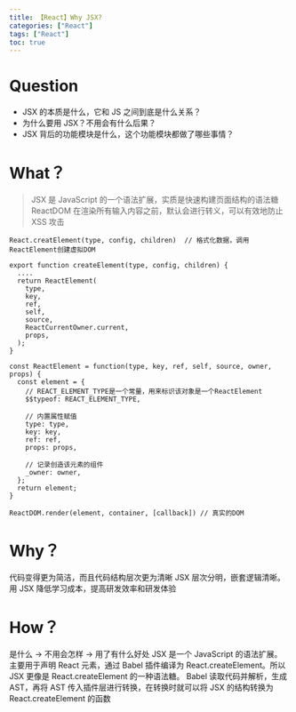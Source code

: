 ```yaml
---
title: 【React】Why JSX?
categories: ["React"]
tags: ["React"]
toc: true
---
```


# Question

- JSX 的本质是什么，它和 JS 之间到底是什么关系？
- 为什么要用 JSX？不用会有什么后果？
- JSX 背后的功能模块是什么，这个功能模块都做了哪些事情？

<!--more-->

# What？

> JSX 是 JavaScript 的一个语法扩展，实质是快速构建页面结构的语法糖
> ReactDOM 在渲染所有输入内容之前，默认会进行转义，可以有效地防止 XSS 攻击

```
React.creatElement(type, config, children)  // 格式化数据，调用ReactElement创建虚拟DOM

export function createElement(type, config, children) {
  ....
  return ReactElement(
    type,
    key,
    ref,
    self,
    source,
    ReactCurrentOwner.current,
    props,
  );
}

const ReactElement = function(type, key, ref, self, source, owner, props) {
  const element = {
    // REACT_ELEMENT_TYPE是一个常量，用来标识该对象是一个ReactElement
    $$typeof: REACT_ELEMENT_TYPE,

    // 内置属性赋值
    type: type,
    key: key,
    ref: ref,
    props: props,

    // 记录创造该元素的组件
    _owner: owner,
  };
  return element;
}

ReactDOM.render(element, container, [callback]) // 真实的DOM
```

# Why？

代码变得更为简洁，而且代码结构层次更为清晰
JSX 层次分明，嵌套逻辑清晰。用 JSX 降低学习成本，提高研发效率和研发体验

# How？

是什么 -> 不用会怎样 -> 用了有什么好处
JSX 是一个 JavaScript 的语法扩展。主要用于声明 React 元素，通过 Babel 插件编译为 React.createElement。所以 JSX 更像是 React.createElement 的一种语法糖。
Babel 读取代码并解析，生成 AST，再将 AST 传入插件层进行转换，在转换时就可以将 JSX 的结构转换为 React.createElement 的函数
